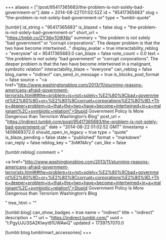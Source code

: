 +++
aliases = ["/post/95417365683/the-problem-is-not-solely-bad-government-or"]
date = 2014-08-22T01:02:52Z
id = "95417365683"
slug = "the-problem-is-not-solely-bad-government-or"
type = "tumblr-quote"

[tumblr]
id_string = "95417365683"
is_blazed = false
slug = "the-problem-is-not-solely-bad-government-or"
short_url = "https://tmblr.co/ZY3jby1OtKNIp"
summary = "the problem is not solely “bad government” or “corrupt corporations”. The deeper problem is that the two have become intertwined..."
display_avatar = true
interactability_reblog = "everyone"
id = 95417365683.0
can_blaze = false
note_count = 0.0
text = "the problem is not solely “bad government” or “corrupt corporations”. The deeper problem is that the two have become intertwined in a malignant, symbiotic relation"
interactability_blaze = "everyone"
can_reblog = false
blog_name = "indirect"
can_send_in_message = true
is_blocks_post_format = false
source = "<a href=\"http://www.washingtonsblog.com/2013/11/stunning-reasons-americans-afraid-government-terrorists.html##the+problem+is+not+solely+%E2%80%9Cbad+government%E2%80%9D+or+%E2%80%9Ccorrupt+corporations%E2%80%9D.+The+deeper+problem+is+that+the+two+have+become+intertwined+in+a+malignant%2C+symbiotic+relation\">Stupid Government Policy Is More Dangerous than Terrorism Washington&rsquo;s Blog</a>"
post_url = "https://indirect.tumblr.com/post/95417365683/the-problem-is-not-solely-bad-government-or"
date = "2014-08-22 01:02:52 GMT"
timestamp = 1408669372.0
should_open_in_legacy = true
type = "quote"
is_blaze_pending = false
state = "published"
format = "markdown"
can_reply = false
reblog_key = "3rAKNAry"
can_like = false

[tumblr.reblog]
comment = "<p><a href=\"http://www.washingtonsblog.com/2013/11/stunning-reasons-americans-afraid-government-terrorists.html##the+problem+is+not+solely+%E2%80%9Cbad+government%E2%80%9D+or+%E2%80%9Ccorrupt+corporations%E2%80%9D.+The+deeper+problem+is+that+the+two+have+become+intertwined+in+a+malignant%2C+symbiotic+relation\">Stupid Government Policy Is More Dangerous than Terrorism Washington’s Blog</a></p>"
tree_html = ""

[tumblr.blog]
can_show_badges = true
name = "indirect"
title = "indirect"
description = ""
url = "https://indirect.tumblr.com/"
uuid = "t:PgyUJU3SA2Klwyt81UWAwQ"
updated = 1739757070.0

[tumblr.blog.tumblrmart_accessories]
+++
